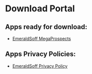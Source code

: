 # Download Portal

## Apps ready for download:

+ [EmeraldSoff MegaProspects](https://emeraldsoff.github.io/EmeraldSoff/Mega_Prospects_Next/release/app-release.apk)

## Apps Privacy Policies:

+ [EmeraldSoff Privacy Policy](https://emeraldsoff.github.io/EmeraldSoff/Mega_Prospects_Next/docs/privacy_policy.html)
